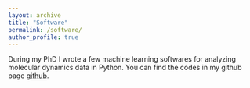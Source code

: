 ```yaml
---
layout: archive
title: "Software"
permalink: /software/
author_profile: true
---
```


During my PhD I wrote a few machine learning softwares for analyzing molecular dynamics data in Python. You can find the codes in my github page [github](https://github.com/ghorbanimahdi73).
